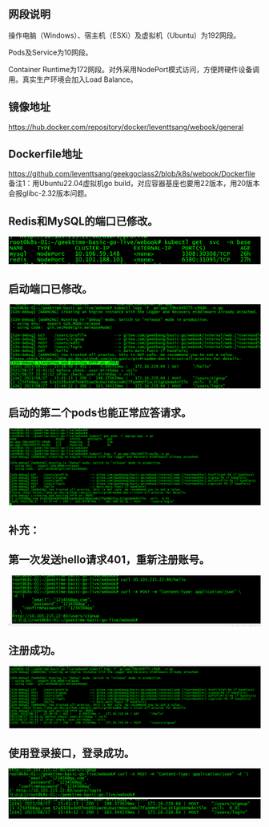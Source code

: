 ## 网段说明
操作电脑（Windows）、宿主机（ESXi）及虚拟机（Ubuntu）为192网段。

Pods及Service为10网段。

Container Runtime为172网段。对外采用NodePort模式访问，方便跨硬件设备调用。真实生产环境会加入Load Balance。

## 镜像地址
https://hub.docker.com/repository/docker/leventtsang/webook/general
## Dockerfile地址
https://github.com/leventtsang/geekgoclass2/blob/k8s/webook/Dockerfile
备注1：用Ubuntu22.04虚拟机go build，对应容器基座也要用22版本，用20版本会报glibc-2.32版本问题。

## Redis和MySQL的端口已修改。
![Alt text](image-4.png)

## 启动端口已修改。
![Alt text](image-5.png)

## 启动的第二个pods也能正常应答请求。
![Alt text](image-7.png)

## 补充：
## 第一次发送hello请求401，重新注册账号。
![Alt text](image.png)
## 注册成功。
![Alt text](image-1.png)

## 使用登录接口，登录成功。
![Alt text](image-3.png)
![Alt text](image-2.png)

